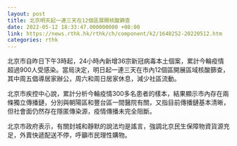 ```yaml
---
layout: post
title: 北京明天起一連三天在12個區展開核酸篩查
date: 2022-05-12 18:33:47.000000000 +08:00
link: https://news.rthk.hk/rthk/ch/component/k2/1648252-20220512.htm
categories: rthk
---
```


北京市自昨日下午3時起，24小時內新增36宗新冠病毒本土個案，累計今輪疫情超過900人受感染。當局決定，明日起一連三天在市內12個區開展區域核酸篩查，其中周五倡導居家辦公，周六和周日居家休息，減少社區流動。

北京市疾控中心說，累計分析今輪疫情300多名患者的樣本，結果顯示市內存在兩條獨立傳播鏈，分別與朝陽區和豐台區一間醫院有關，又指目前傳播鏈基本清晰，但社會面仍然存在隱匿傳染源，疫情傳播未完全阻斷。

北京市政府表示，有關封城和靜默的說法均是謠言，強調北京民生保障物資貨源充足，外賣快遞配送不停，呼籲市民理性購物。
